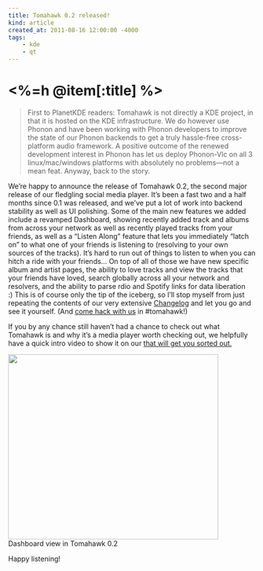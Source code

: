 ```yaml
---
title: Tomahawk 0.2 released!
kind: article
created_at: 2011-08-16 12:00:00 -4000
tags:
    - kde
    - qt
---
```

# <%=h @item[:title] %>

> First to PlanetKDE readers: Tomahawk is not directly a KDE project, in that it is hosted on the KDE infrastructure. We do however use Phonon and have been working with Phonon developers to improve the state of our Phonon backends to get a truly hassle-free cross-platform audio framework. A positive outcome of the renewed development interest in Phonon has let us deploy Phonon-Vlc on all 3 linux/mac/windows platforms with absolutely no problems—not a mean feat. Anyway, back to the story.


We’re happy to announce the release of Tomahawk 0.2, the second major release of our fledgling social media player. It’s been a fast two and a half months since 0.1 was released, and we’ve put a lot of work into backend stability as well as UI polishing. Some of the main new features we added include a revamped Dashboard, showing recently added track and albums from across your network as well as recently played tracks from your friends, as well as a “Listen Along” feature that lets you immediately “latch on” to what one of your friends is listening to (resolving to your own sources of the tracks). It’s hard to run out of things to listen to when you can hitch a ride with your friends… On top of all of those we have new specific album and artist pages, the ability to love tracks and view the tracks that your friends have loved, search globally across all your network and resolvers, and the ability to parse rdio and Spotify links for data liberation :) This is of course only the tip of the iceberg, so I’ll stop myself from just repeating the contents of our very extensive [Changelog](https://raw.github.com/tomahawk-player/tomahawk/master/ChangeLog) and let you go and see it yourself. (And [come hack with us](https://github.com/tomahawk-player/tomahawk) in #tomahawk!)

If you by any chance still haven’t had a chance to check out what Tomahawk is and why it’s a media player worth checking out, we helpfully have a quick intro video to show it on our [that will get you sorted out.](http://www.gettomahawk.com/)

<div class="wp-caption aligncenter"><a href="http://pwsp.cleinias.com/tomahawk_0.2_tall.png"><img alt="" class="    " height="377" src="http://pwsp.cleinias.com/tomahawk_0.2_tall.png" title="Tomahawk 0.2 Dashboard" width="428" /></a>&#13;
Dashboard view in Tomahawk 0.2

Happy listening!